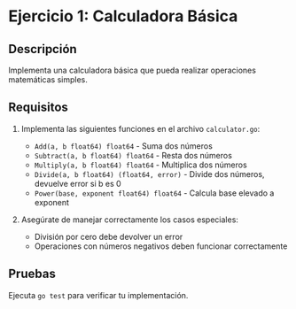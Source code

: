 # Ejercicio 1: Calculadora Básica

## Descripción
Implementa una calculadora básica que pueda realizar operaciones matemáticas simples.

## Requisitos
1. Implementa las siguientes funciones en el archivo `calculator.go`:
   - `Add(a, b float64) float64` - Suma dos números
   - `Subtract(a, b float64) float64` - Resta dos números
   - `Multiply(a, b float64) float64` - Multiplica dos números
   - `Divide(a, b float64) (float64, error)` - Divide dos números, devuelve error si b es 0
   - `Power(base, exponent float64) float64` - Calcula base elevado a exponent

2. Asegúrate de manejar correctamente los casos especiales:
   - División por cero debe devolver un error
   - Operaciones con números negativos deben funcionar correctamente

## Pruebas
Ejecuta `go test` para verificar tu implementación.